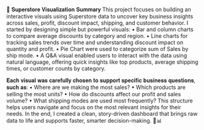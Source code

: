 📌 𝐒𝐮𝐩𝐞𝐫𝐬𝐭𝐨𝐫𝐞 𝐕𝐢𝐬𝐮𝐚𝐥𝐢𝐳𝐚𝐭𝐢𝐨𝐧 𝐒𝐮𝐦𝐦𝐚𝐫𝐲
This project focuses on building an interactive visuals using Superstore data to uncover key business insights across sales, profit, discount impact, shipping, and customer behavior.
I started by designing simple but powerful visuals:
•	Bar and column charts to compare average discounts by category and region.
•	Line charts for tracking sales trends over time and understanding discount impact on quantity and profit.
•	Pie Chart were used to categorize sum of Sales by ship mode.
•	A Q&A visual enabled users to interact with the data using natural language, offering quick insights like top products, average shipping times, or customer counts by category.

𝐄𝐚𝐜𝐡 𝐯𝐢𝐬𝐮𝐚𝐥 𝐰𝐚𝐬 𝐜𝐚𝐫𝐞𝐟𝐮𝐥𝐥𝐲 𝐜𝐡𝐨𝐬𝐞𝐧 𝐭𝐨 𝐬𝐮𝐩𝐩𝐨𝐫𝐭 𝐬𝐩𝐞𝐜𝐢𝐟𝐢𝐜 𝐛𝐮𝐬𝐢𝐧𝐞𝐬𝐬 𝐪𝐮𝐞𝐬𝐭𝐢𝐨𝐧𝐬, 𝐬𝐮𝐜𝐡 𝐚𝐬:
•	Where are we making the most sales?
•	Which products are selling the most units?
•	How do discounts affect our profit and sales volume?
•	What shipping modes are used most frequently?
This structure helps users navigate and focus on the most relevant insights for their needs.
In the end, I created a clean, story-driven dashboard that brings raw data to life and supports faster, smarter decision-making. 🎯📊
